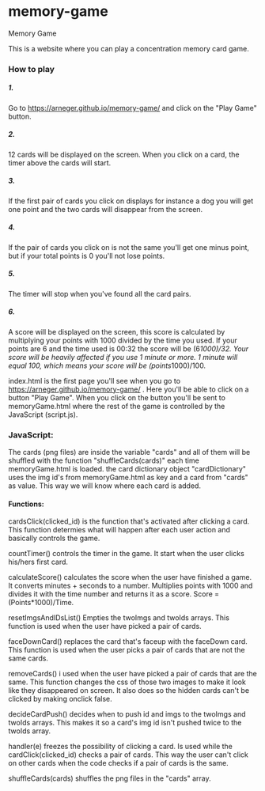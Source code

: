 # memory-game
Memory Game

This is a website where you can play a concentration memory card game.

### How to play
##### 1. 
Go to https://arneger.github.io/memory-game/ and click on the "Play Game" button.
##### 2. 
12 cards will be displayed on the screen. When you click on a card, the timer above
the cards will start.
##### 3. 
If the first pair of cards you click on displays for instance a dog you will get one point 
and the two cards will disappear from the screen.
##### 4. 
If the pair of cards you click on is not the same you'll get one minus point, but
if your total points is 0 you'll not lose points.
##### 5. 
The timer will stop when you've found all the card pairs.
##### 6. 
A score will be displayed on the screen, this score is calculated by
multiplying your points with 1000 divided by the time you used.
If your points are 6 and the time used is 00:32 the score will be (6*1000)/32.
Your score will be heavily affected if you use 1 minute or more. 1 minute will equal
100, which means your score will be (points*1000)/100.

index.html is the first page you'll see when you go to https://arneger.github.io/memory-game/ .
Here you'll be able to click on a button "Play Game".
When you click on the button you'll be sent to memoryGame.html where 
the rest of the game is controlled by the JavaScript (script.js).

### JavaScript:
The cards (png files) are inside the variable "cards" and all of them will be shuffled
with the function "shuffleCards(cards)" each time memoryGame.html is loaded.
the card dictionary object "cardDictionary" uses the img id's from memoryGame.html as key
and a card from "cards" as value. This way we will know where each card is added.

#### Functions:
cardsClick(clicked_id) is the function that's activated after clicking a card.
This function determies what will happen after each user action and basically controls 
the game.

countTimer() controls the timer in the game. It start when the user clicks his/hers first
card.

calculateScore() calculates the score when the user have finished a game.
It converts minutes + seconds to a number. Multiplies points with
1000 and divides it with the time number and returns it as a score.
Score = (Points*1000)/Time.

resetImgsAndIDsList() Empties the twoImgs and twoIds arrays.
This function is used when the user have picked a pair of cards.

faceDownCard() replaces the card that's faceup with the faceDown card.
This function is used when the user picks a pair of cards that are not the same cards.

removeCards() i used when the user have picked a pair of cards that are the same.
This function changes the css of those two images to make it look like they disappeared 
on screen. It also does so the hidden cards can't be clicked by making onclick false.

decideCardPush() decides when to push id and imgs to the twoImgs and twoIds arrays.
This makes it so a card's img id isn't pushed twice to the twoIds array.

handler(e) freezes the possibility of clicking a card. Is used while the cardClick(clicked_id)
checks a pair of cards. This way the user can't click on other cards when the code checks
if a pair of cards is the same. 

shuffleCards(cards) shuffles the png files in the "cards" array.
